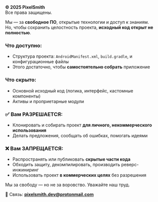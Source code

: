 **© 2025 PixelSmith**  
Все права защищены.

Мы — за **свободное ПО**, открытые технологии и доступ к знаниям.  
Но, чтобы сохранить целостность проекта, **исходный код открыт не полностью**.

### Что доступно:
- Структура проекта: `AndroidManifest.xml`, `build.gradle`, и конфигурационные файлы
- Этого достаточно, чтобы **самостоятельно собрать** приложение

### Что скрыто:
- Основной исходный код (логика, интерфейс, кастомные компоненты)
- Активы и проприетарные модули

### ✅ Вам РАЗРЕШАЕТСЯ:
- Клонировать и собирать проект **для личного, некоммерческого использования**
- Делать предложения, сообщать об ошибках, помогать идеями

### ❌ Вам ЗАПРЕЩАЕТСЯ:
- Распространять или публиковать **скрытые части кода**
- Обходить защиту, декомпилировать, производить реверс-инжиниринг
- Использовать проект **в коммерческих целях** без разрешения

Мы за свободу — но не за воровство. Уважайте наш труд.

📧 Связь: **pixelsmith.dev@protonmail.com**